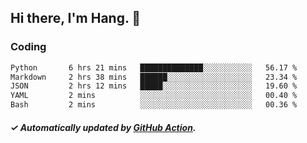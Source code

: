 ## Hi there, I'm Hang. 👋

### Coding

<!--START_SECTION:waka-->

```txt
Python       6 hrs 21 mins   ██████████████░░░░░░░░░░░   56.17 %
Markdown     2 hrs 38 mins   ██████░░░░░░░░░░░░░░░░░░░   23.34 %
JSON         2 hrs 12 mins   █████░░░░░░░░░░░░░░░░░░░░   19.60 %
YAML         2 mins          ░░░░░░░░░░░░░░░░░░░░░░░░░   00.40 %
Bash         2 mins          ░░░░░░░░░░░░░░░░░░░░░░░░░   00.36 %
```

<!--END_SECTION:waka-->

##### ✓ Automatically updated by [GitHub Action](https://github.com/huhuhang/huhuhang/actions).
